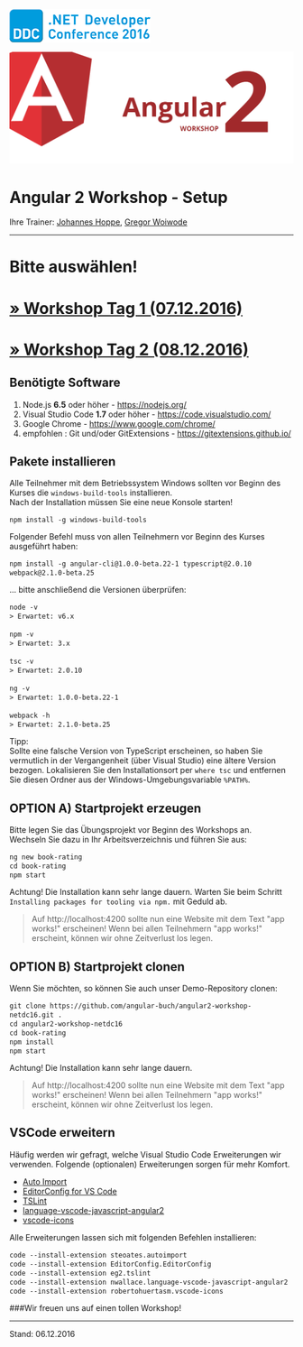 ![logo](img/logo-ddc.png)

![logo](img/workshop-logo.png)



# Angular 2 Workshop - Setup

Ihre Trainer: [Johannes Hoppe](http://haushoppe-its.de/), [Gregor Woiwode](http://www.woiwode.info/)

<hr>

# Bitte auswählen!

# [» Workshop Tag 1 (07.12.2016)](https://github.com/angular-buch/angular2-workshop-netdc16/tree/workshop_tag_1)
# [» Workshop Tag 2 (08.12.2016)](https://github.com/angular-buch/angular2-workshop-netdc16/tree/workshop_tag_2)


## Benötigte Software

1. Node.js **6.5** oder höher - https://nodejs.org/
2. Visual Studio Code **1.7** oder höher - https://code.visualstudio.com/
3. Google Chrome - https://www.google.com/chrome/
4. empfohlen : Git und/oder GitExtensions - https://gitextensions.github.io/


## Pakete installieren

Alle Teilnehmer mit dem Betriebssystem Windows sollten vor Beginn des Kurses die `windows-build-tools` installieren.  
Nach der Installation müssen Sie eine neue Konsole starten!

```
npm install -g windows-build-tools
```

Folgender Befehl muss von allen Teilnehmern vor Beginn des Kurses ausgeführt haben:

```
npm install -g angular-cli@1.0.0-beta.22-1 typescript@2.0.10 webpack@2.1.0-beta.25
```

... bitte anschließend die Versionen überprüfen:

```
node -v
> Erwartet: v6.x

npm -v
> Erwartet: 3.x

tsc -v
> Erwartet: 2.0.10

ng -v
> Erwartet: 1.0.0-beta.22-1

webpack -h
> Erwartet: 2.1.0-beta.25

```

Tipp:  
Sollte eine falsche Version von TypeScript erscheinen, so haben Sie vermutlich in der Vergangenheit (über Visual Studio) eine ältere Version bezogen.
Lokalisieren Sie den Installationsort per `where tsc` und entfernen Sie diesen Ordner aus der Windows-Umgebungsvariable `%PATH%`. 

## OPTION A) Startprojekt erzeugen

Bitte legen Sie das Übungsprojekt vor Beginn des Workshops an.  
Wechseln Sie dazu in Ihr Arbeitsverzeichnis und führen Sie aus:

```
ng new book-rating
cd book-rating
npm start
```

Achtung! Die Installation kann sehr lange dauern.
Warten Sie beim Schritt `Installing packages for tooling via npm.` mit Geduld ab.


> Auf http://localhost:4200 sollte nun eine Website mit dem Text "app works!" erscheinen!
Wenn bei allen Teilnehmern "app works!" erscheint, können wir ohne Zeitverlust los legen.


## OPTION B) Startprojekt clonen

Wenn Sie möchten, so können Sie auch unser Demo-Repository clonen:

```
git clone https://github.com/angular-buch/angular2-workshop-netdc16.git .
cd angular2-workshop-netdc16
cd book-rating
npm install
npm start

```

Achtung! Die Installation kann sehr lange dauern.


> Auf http://localhost:4200 sollte nun eine Website mit dem Text "app works!" erscheinen!
Wenn bei allen Teilnehmern "app works!" erscheint, können wir ohne Zeitverlust los legen.


## VSCode erweitern

Häufig werden wir gefragt, welche Visual Studio Code Erweiterungen wir verwenden.
Folgende (optionalen) Erweiterungen sorgen für mehr Komfort.

* [Auto Import](https://marketplace.visualstudio.com/items?itemName=steoates.autoimport) 
* [EditorConfig for VS Code](https://marketplace.visualstudio.com/items?itemName=EditorConfig.EditorConfig)
* [TSLint](https://marketplace.visualstudio.com/items?itemName=eg2.tslint)
* [language-vscode-javascript-angular2](https://marketplace.visualstudio.com/items?itemName=nwallace.language-vscode-javascript-angular2)
* [vscode-icons](https://marketplace.visualstudio.com/items?itemName=robertohuertasm.vscode-icons)

Alle Erweiterungen lassen sich mit folgenden Befehlen installieren:

```
code --install-extension steoates.autoimport 
code --install-extension EditorConfig.EditorConfig 
code --install-extension eg2.tslint 
code --install-extension nwallace.language-vscode-javascript-angular2 
code --install-extension robertohuertasm.vscode-icons
```


###Wir freuen uns auf einen tollen Workshop!

-----




Stand: 06.12.2016